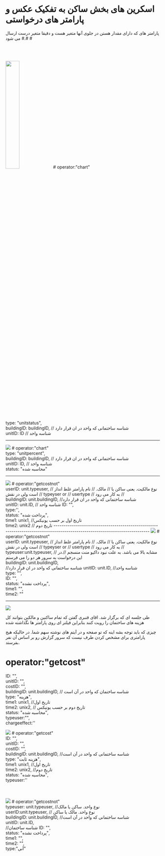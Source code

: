 #  
# اسکرین های بخش ساکن به تفکیک  عکس و پارامتر های درخواستی
پارامتر های که دارای مقدار هستن  در جلوی آنها متغیر هست و دقیقا متغیر درست ارسال می شود #.# #

<br/>
<br/>
<br/>
<img src="src/image0.png" style="width:30%;"/>
# operator:"chart"<br/>
type: "unitstatus",<br/>
buildingID: buildingID,   //  شناسه ساختمانی که واحد در ان قرار دارد
<br/>unitID: ID //  شناسه واحد



------------------------------------------------------------------------------------------------------------------------------
<img src="src/image1.png" />
# operator:"chart" <br/>
 type: "unitpercent",<br/>
 buildingID: buildingID,  //  شناسه ساختمانی که واحد در ان قرار دارد
<br/> unitID: ID, // شناسه واحد  
 <br/>status: "محاسبه شده"
 
 ------------------------------------------------------------------------------------------------------------------------------
<img src="src/image2.png" />
# operator:"getcostnot"<br/>
 userID: unit.typeuser,  //   نوع مالکیت. یعنی ساکن یا 
                                    // مالک.
                                    // نام پارامتر غلط انداز است ولی در نقش
                                    // typeyser or // usertype
                                    // به کار می رود
                                    //
                                    <br/>
 buildingID: unit.buildingID,  //شناسه ساختمانی که واحد در ان قرار دارد
 <br/> unitID: unit.ID, // شناسه واحد
 ID: "",<br/>
 type:'',<br/>
 status: "پرداخت شده",<br/> 
 time1: unix1, //تاریخ اول بر حسب یونیکس
 <br/>time2: unix2 // تاریخ دوم
------------------------------------------------------------------------------------------------------------------------------
<img src="src/image3.png" />
# operator:"getcostnot"<br/>
  userID: unit.typeuser,       
                                     // نوع مالکیت. یعنی ساکن یا 
                                    // مالک.
                                    // نام پارامتر غلط انداز است ولی در نقش
                                    // typeyser or // usertype
                                    // به کار می رود
                                    //<br/>
 typeuser:unit.typeuser,     // مشابه بالا می باشد. به علت نبود داکیو منت منسجم
                            //.در این درخواست به سرور هر دو را می فرستم                                    
  <br/>buildingID: unit.buildingID,<br/>//شناسه ساختمانی که واحد در ان قرار دارد 
  unitID: unit.ID, //شناسه واحد
  <br/>type: "",<br/>
  ID: "",<br/>
  status: "پرداخت نشده",<br/>
  time1: "",<br/>
  time2: ""

------------------------------------------------------------------------------------------------------------------------------
<img src="src/image4.png" />

طی جلسه ای که برگزار شد. اقای قنبری گفتن که تمام ساکنین و مالکین بتوانند کل هزینه های ساختمان را رویت کنند
بنابراین فیلتر ای روی پارامتر ها نگذاشته شده

چیزی که باید توجه بشه اینه که تو صفحه و در آیتم های نوشته سهم شما. در حالیکه هیج پارامتری برای مشخص کردن طرف نیست که سرور گزارش رو بر اساس آن نفر بفرستد.

# operator:"getcost"<br/>
ID: "",<br/>
unitID: "",<br/>
costID: "",<br/>
buildingID: unit.buildingID,  // شناسه ساختمان که واحد در آن است
<br/>type: "هزینه",<br/>
time1:  unix1, //تاریخ اول
<br/>time2:  unix2,  // تاریخ دوم بر حسب یونیکس
<br/>status: "محاسبه شده",<br/>
typeuser:"",<br/>
chargeeffect:''<br/>
          
<img src="src/image5.png" />
# operator:"getcost"<br/>
 ID: "",<br/>
 unitID: "",<br/>
 costID: "",<br/>
 buildingID:  unit.buildingID, //شناسه ساختمانی که واحد در آن است
 <br/>type: "هزینه ثابت",<br/>
 time1:  unix1,  //تاریخ اول
 <br/>time2:  unix2,  //تاریخ دوم
 <br/>status: "محاسبه شده",<br/>
 typeuser:''<br/>


<br/>
<br/>
<br/>
<img src="src/image6.png" />
# operator:"getcostnot"<br/>
 typeuser: unit.typeuser,  //نوع واحد. ساکن یا مالک 
 <br/>userID:unit.typeuser,  // نوع واحد.   مالک یا ساکن
 <br/>buildingID: unit.buildingID,  //شناسه ساختمانی که واحد در آن است
 <br/>unitID: unit.ID,<br/> //شناسه ساختمان
 ID: "",<br/>
 status: "پرداخت نشده",<br/>
 time1: "",<br/>
 time2: "",<br/>
 type:"آنی"
